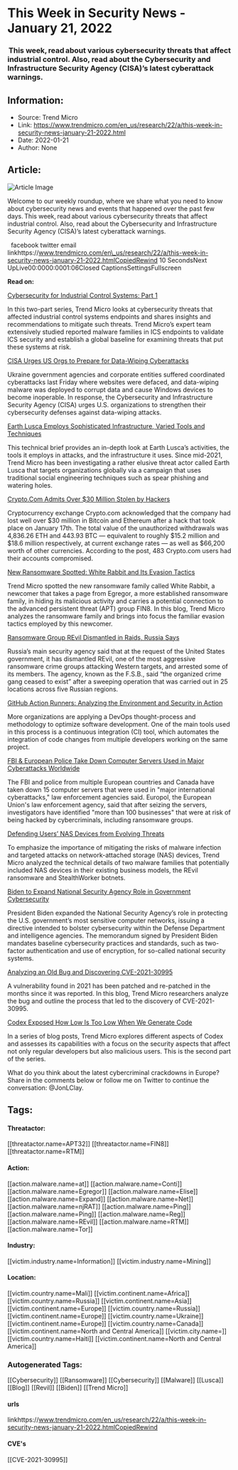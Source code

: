 # This Week in Security News - January 21, 2022
###  This week, read about various cybersecurity threats that affect industrial control. Also, read about the Cybersecurity and Infrastructure Security Agency (CISA)’s latest cyberattack warnings.

## Information:
+ Source: Trend Micro
+ Link: https://www.trendmicro.com/en_us/research/22/a/this-week-in-security-news-january-21-2022.html
+ Date: 2022-01-21
+ Author: None


## Article:
![Article Image](https://www.trendmicro.com/content/dam/trendmicro/global/en/research/week-in-security-news.jpg)





Welcome to our weekly roundup, where we share what you need to know about cybersecurity news and events that happened over the past few days. This week, read about various cybersecurity threats that affect industrial control. Also, read about the Cybersecurity and Infrastructure Security Agency (CISA)’s latest cyberattack warnings.







  facebook twitter email linkhttps://www.trendmicro.com/en\_us/research/22/a/this-week-in-security-news-january-21-2022.htmlCopiedRewind 10 SecondsNext UpLive00:0000:0001:06Closed CaptionsSettingsFullscreen




  

**Read on:**


[Cybersecurity for Industrial Control Systems: Part 1](/en_us/research/22/a/cybersecurity-industrial-control-systems-ics-part-1.html)


In this two-part series, Trend Micro looks at cybersecurity threats that affected industrial control systems endpoints and shares insights and recommendations to mitigate such threats. Trend Micro’s expert team extensively studied reported malware families in ICS endpoints to validate ICS security and establish a global baseline for examining threats that put these systems at risk.


[CISA Urges US Orgs to Prepare for Data-Wiping Cyberattacks](https://www.bleepingcomputer.com/news/security/cisa-urges-us-orgs-to-prepare-for-data-wiping-cyberattacks/)


Ukraine government agencies and corporate entities suffered coordinated cyberattacks last Friday where websites were defaced, and data-wiping malware was deployed to corrupt data and cause Windows devices to become inoperable. In response, the Cybersecurity and Infrastructure Security Agency (CISA) urges U.S. organizations to strengthen their cybersecurity defenses against data-wiping attacks.


[Earth Lusca Employs Sophisticated Infrastructure, Varied Tools and Techniques](/en_us/research/22/a/earth-lusca-sophisticated-infrastructure-varied-tools-and-techni.html)


This technical brief provides an in-depth look at Earth Lusca’s activities, the tools it employs in attacks, and the infrastructure it uses. Since mid-2021, Trend Micro has been investigating a rather elusive threat actor called Earth Lusca that targets organizations globally via a campaign that uses traditional social engineering techniques such as spear phishing and watering holes.


[Crypto.Com Admits Over $30 Million Stolen by Hackers](https://www.theverge.com/2022/1/20/22892958/crypto-com-exchange-hack-bitcoin-ethereum-security)


Cryptocurrency exchange Crypto.com acknowledged that the company had lost well over $30 million in Bitcoin and Ethereum after a hack that took place on January 17th. The total value of the unauthorized withdrawals was 4,836.26 ETH and 443.93 BTC — equivalent to roughly $15.2 million and $18.6 million respectively, at current exchange rates — as well as $66,200 worth of other currencies. According to the post, 483 Crypto.com users had their accounts compromised.


[New Ransomware Spotted: White Rabbit and Its Evasion Tactics](/en_us/research/22/a/new-ransomware-spotted-white-rabbit-and-its-evasion-tactics.html)


Trend Micro spotted the new ransomware family called White Rabbit, a newcomer that takes a page from Egregor, a more established ransomware family, in hiding its malicious activity and carries a potential connection to the advanced persistent threat (APT) group FIN8. In this blog, Trend Micro analyzes the ransomware family and brings into focus the familiar evasion tactics employed by this newcomer.


[Ransomware Group REvil Dismantled in Raids, Russia Says](https://www.nytimes.com/2022/01/14/world/europe/revil-ransomware-russia-arrests.html)


Russia’s main security agency said that at the request of the United States government, it has dismantled REvil, one of the most aggressive ransomware crime groups attacking Western targets, and arrested some of its members. The agency, known as the F.S.B., said “the organized crime gang ceased to exist” after a sweeping operation that was carried out in 25 locations across five Russian regions.


[GitHub Action Runners: Analyzing the Environment and Security in Action](https://www.trendmicro.com/vinfo/tmr/?/us/security/news/cybercrime-and-digital-threats/github-action-runners-analyzing-the-environment-and-security-in-action)


More organizations are applying a DevOps thought-process and methodology to optimize software development. One of the main tools used in this process is a continuous integration (CI) tool, which automates the integration of code changes from multiple developers working on the same project.


[FBI & European Police Take Down Computer Servers Used in Major Cyberattacks Worldwide](https://www.cnn.com/2022/01/18/politics/fbi-europol-vpn-ransomware/index.html)


The FBI and police from multiple European countries and Canada have taken down 15 computer servers that were used in "major international cyberattacks," law enforcement agencies said. Europol, the European Union's law enforcement agency, said that after seizing the servers, investigators have identified "more than 100 businesses" that were at risk of being hacked by cybercriminals, including ransomware groups.


[Defending Users’ NAS Devices from Evolving Threats](/en_us/research/22/a/defending-users-NAS-devices-from-evolving-threats.html)


To emphasize the importance of mitigating the risks of malware infection and targeted attacks on network-attached storage (NAS) devices, Trend Micro analyzed the technical details of two malware families that potentially included NAS devices in their existing business models, the REvil ransomware and StealthWorker botnets.


[Biden to Expand National Security Agency Role in Government Cybersecurity](https://www.wsj.com/articles/biden-to-expand-national-security-agency-role-in-government-cybersecurity-11642604412)


President Biden expanded the National Security Agency’s role in protecting the U.S. government’s most sensitive computer networks, issuing a directive intended to bolster cybersecurity within the Defense Department and intelligence agencies. The memorandum signed by President Biden mandates baseline cybersecurity practices and standards, such as two-factor authentication and use of encryption, for so-called national security systems.


[Analyzing an Old Bug and Discovering CVE-2021-30995](/en_us/research/22/a/analyzing-an-old-bug-and-discovering-cve-2021-30995-.html)


A vulnerability found in 2021 has been patched and re-patched in the months since it was reported. In this blog, Trend Micro researchers analyze the bug and outline the process that led to the discovery of CVE-2021-30995.


[Codex Exposed How Low Is Too Low When We Generate Code](/en_us/research/22/a/codex-exposed-how-low-is-too-low-when-we-generate-code.html)


In a series of blog posts, Trend Micro explores different aspects of Codex and assesses its capabilities with a focus on the security aspects that affect not only regular developers but also malicious users. This is the second part of the series.


What do you think about the latest cybercriminal crackdowns in Europe? Share in the comments below or follow me on Twitter to continue the conversation: @JonLClay.  










## Tags:

#### Threatactor:
[[threatactor.name=APT32]] [[threatactor.name=FIN8]] [[threatactor.name=RTM]]

#### Action:
[[action.malware.name=at]] [[action.malware.name=Conti]] [[action.malware.name=Egregor]] [[action.malware.name=Elise]] [[action.malware.name=Expand]] [[action.malware.name=Net]] [[action.malware.name=njRAT]] [[action.malware.name=Ping]] [[action.malware.name=Ping]] [[action.malware.name=Reg]] [[action.malware.name=REvil]] [[action.malware.name=RTM]] [[action.malware.name=Tor]]

#### Industry:
[[victim.industry.name=Information]] [[victim.industry.name=Mining]]

#### Location:
[[victim.country.name=Mali]] [[victim.continent.name=Africa]] [[victim.country.name=Russia]] [[victim.continent.name=Asia]] [[victim.continent.name=Europe]] [[victim.country.name=Russia]] [[victim.continent.name=Europe]] [[victim.country.name=Ukraine]] [[victim.continent.name=Europe]] [[victim.country.name=Canada]] [[victim.continent.name=North and Central America]] [[victim.city.name=]] [[victim.country.name=Haiti]] [[victim.continent.name=North and Central America]]

### Autogenerated Tags:
[[Cybersecurity]] [[Ransomware]] [[Cybersecurity]] [[Malware]] [[Lusca]] [[Blog]] [[Revil]] [[Biden]] [[Trend Micro]]
#### urls
linkhttps://www.trendmicro.com/en_us/research/22/a/this-week-in-security-news-january-21-2022.htmlCopiedRewind
#### CVE's
[[CVE-2021-30995]]

